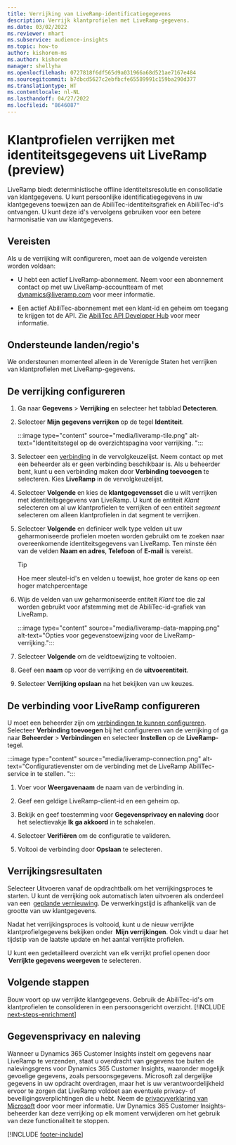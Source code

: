 ```yaml
---
title: Verrijking van LiveRamp-identificatiegegevens
description: Verrijk klantprofielen met LiveRamp-gegevens.
ms.date: 03/02/2022
ms.reviewer: mhart
ms.subservice: audience-insights
ms.topic: how-to
author: kishorem-ms
ms.author: kishorem
manager: shellyha
ms.openlocfilehash: 0727818f6df565d9a031966a68d521ae7167e484
ms.sourcegitcommit: b7dbcd5627c2ebfbcfe65589991c159ba290d377
ms.translationtype: HT
ms.contentlocale: nl-NL
ms.lasthandoff: 04/27/2022
ms.locfileid: "8646087"
---
```

# <a name="enrich-customer-profiles-with-identity-data-from-liveramp-preview"></a>Klantprofielen verrijken met identiteitsgegevens uit LiveRamp (preview) 

LiveRamp biedt deterministische offline identiteitsresolutie en consolidatie van klantgegevens. U kunt persoonlijke identificatiegegevens in uw klantgegevens toewijzen aan de AbiliTec-identiteitsgrafiek en AbiliTec-id's ontvangen. U kunt deze id's vervolgens gebruiken voor een betere harmonisatie van uw klantgegevens. 

## <a name="prerequisites"></a>Vereisten 

Als u de verrijking wilt configureren, moet aan de volgende vereisten worden voldaan: 

- U hebt een actief LiveRamp-abonnement. Neem voor een abonnement contact op met uw LiveRamp-accountteam of met [dynamics@liveramp.com](mailto:dynamics@liveramp.com) voor meer informatie.   

- Een actief AbiliTec-abonnement met een klant-id en geheim om toegang te krijgen tot de API. Zie [AbiliTec API Developer Hub](https://developers.liveramp.com/abilitec-api/) voor meer informatie. 

## <a name="supported-countriesregions"></a>Ondersteunde landen/regio's 

We ondersteunen momenteel alleen in de Verenigde Staten het verrijken van klantprofielen met LiveRamp-gegevens. 

## <a name="configure-the-enrichment"></a>De verrijking configureren 

1. Ga naar **Gegevens** > **Verrijking** en selecteer het tabblad **Detecteren**. 

1. Selecteer **Mijn gegevens verrijken** op de tegel **Identiteit**. 

   :::image type="content" source="media/liveramp-tile.png" alt-text="Identiteitstegel op de overzichtspagina voor verrijking. ":::

1. Selecteer een [verbinding](connections.md) in de vervolgkeuzelijst. Neem contact op met een beheerder als er geen verbinding beschikbaar is. Als u beheerder bent, kunt u een verbinding maken door **Verbinding toevoegen** te selecteren. Kies **LiveRamp** in de vervolgkeuzelijst. 

1. Selecteer **Volgende** en kies de **klantgegevensset** die u wilt verrijken met identiteitsgegevens van LiveRamp. U kunt de entiteit *Klant* selecteren om al uw klantprofielen te verrijken of een entiteit *segment* selecteren om alleen klantprofielen in dat segment te verrijken. 

1. Selecteer **Volgende** en definieer welk type velden uit uw geharmoniseerde profielen moeten worden gebruikt om te zoeken naar overeenkomende identiteitsgegevens van LiveRamp. Ten minste één van de velden **Naam en adres**, **Telefoon** of **E-mail** is vereist. 

   > [!TIP]
   > Hoe meer sleutel-id's en velden u toewijst, hoe groter de kans op een hoger matchpercentage 

1. Wijs de velden van uw geharmoniseerde entiteit *Klant* toe die zal worden gebruikt voor afstemming met de AbiliTec-id-grafiek van LiveRamp. 

   :::image type="content" source="media/liveramp-data-mapping.png" alt-text="Opties voor gegevenstoewijzing voor de LiveRamp-verrijking.":::

1. Selecteer **Volgende** om de veldtoewijzing te voltooien. 

1. Geef een **naam** op voor de verrijking en de **uitvoerentiteit**. 

1. Selecteer **Verrijking opslaan** na het bekijken van uw keuzes. 

## <a name="configure-the-connection-for-liveramp"></a>De verbinding voor LiveRamp configureren 

U moet een beheerder zijn om [verbindingen te kunnen configureren](connections.md). Selecteer **Verbinding toevoegen** bij het configureren van de verrijking of ga naar **Beheerder** > **Verbindingen** en selecteer **Instellen** op de **LiveRamp**-tegel. 

:::image type="content" source="media/liveramp-connection.png" alt-text="Configuratievenster om de verbinding met de LiveRamp AbiliTec-service in te stellen. ":::

1. Voer voor **Weergavenaam** de naam van de verbinding in. 

1. Geef een geldige LiveRamp-client-id en een geheim op. 

1. Bekijk en geef toestemming voor **Gegevensprivacy en naleving** door het selectievakje **Ik ga akkoord** in te schakelen. 

1. Selecteer **Verifiëren** om de configuratie te valideren. 

1. Voltooi de verbinding door **Opslaan** te selecteren. 

## <a name="enrichment-results"></a>Verrijkingsresultaten 

Selecteer Uitvoeren vanaf de opdrachtbalk om het verrijkingsproces te starten. U kunt de verrijking ook automatisch laten uitvoeren als onderdeel van een  [geplande vernieuwing](system.md#schedule-tab). De verwerkingstijd is afhankelijk van de grootte van uw klantgegevens. 

Nadat het verrijkingsproces is voltooid, kunt u de nieuw verrijkte klantprofielgegevens bekijken onder  **Mijn verrijkingen**. Ook vindt u daar het tijdstip van de laatste update en het aantal verrijkte profielen. 

U kunt een gedetailleerd overzicht van elk verrijkt profiel openen door  **Verrijkte gegevens weergeven** te selecteren. 

## <a name="next-steps"></a>Volgende stappen

Bouw voort op uw verrijkte klantgegevens. Gebruik de AbiliTec-id's om klantprofielen te consolideren in een persoonsgericht overzicht. 
[!INCLUDE [next-steps-enrichment](includes/next-steps-enrichment.md)]

## <a name="data-privacy-and-compliance"></a>Gegevensprivacy en naleving 

Wanneer u Dynamics 365 Customer Insights instelt om gegevens naar LiveRamp te verzenden, staat u overdracht van gegevens toe buiten de nalevingsgrens voor Dynamics 365 Customer Insights, waaronder mogelijk gevoelige gegevens, zoals persoonsgegevens. Microsoft zal dergelijke gegevens in uw opdracht overdragen, maar het is uw verantwoordelijkheid ervoor te zorgen dat LiveRamp voldoet aan eventuele privacy- of beveiligingsverplichtingen die u hebt. Neem de [privacyverklaring van Microsoft](https://go.microsoft.com/fwlink/?linkid=396732) door voor meer informatie. Uw Dynamics 365 Customer Insights-beheerder kan deze verrijking op elk moment verwijderen om het gebruik van deze functionaliteit te stoppen. 


[!INCLUDE [footer-include](includes/footer-banner.md)]
